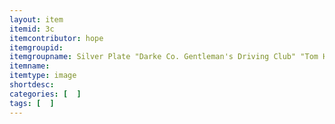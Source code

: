 ```yaml
---
layout: item
itemid: 3c
itemcontributor: hope
itemgroupid: 
itemgroupname: Silver Plate "Darke Co. Gentleman's Driving Club" "Tom Hope, Sr. Memorial 2015"
itemname: 
itemtype: image
shortdesc: 
categories: [  ]
tags: [  ]
---
```







